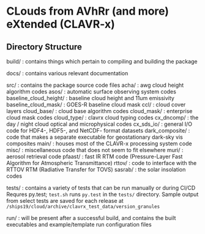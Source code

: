 # **CL**ouds from **AV**h**R**r (and more) e**X**tended (CLAVR-x)

## Directory Structure

  build/ : contains things which pertain to compiling and building the package

  docs/ : contains various relevant documentation

  src/ : contains the package source code files
    acha/ : awg cloud height algorithm codes
    asos/ : automatic surface observing system codes
    baseline_cloud_height/ : baseline cloud height and 11um emissivity
    baseline_cloud_mask/ : GOES-R baseline cloud mask 
    ccl/ : cloud cover layers
    cloud_base/ : cloud base algorithm codes
    cloud_mask/ : enterprise cloud mask codes
    cloud_type/ : clavrx cloud typing codes
    cx_dncomp/ : the day / night cloud optical and microphysical codes
    cx_sds_io/ : general I/O code for HDF4-, HDF5-, and NetCDF- format datasets
    dark_composite/ : code that makes a separate executable for geostationary
                      dark-sky vis composites
    main/ : houses most of the CLAVR-x processing system code
    misc/ : miscellaneous code that does not seem to fit elsewhere
    muri/ : aerosol retrieval code
    pfaast/ : fast IR RTM code (Pressure-Layer Fast Algorithm for Atmospheric
              Transmittance)
    rttov/ : code to interface with the RTTOV RTM (Radiative Transfer for TOVS)
    sasrab/ : the solar insolation codes

  tests/ : contains a variety of tests that can be run manually or during CI/CD
           Requres py.test; `test.sh` runs `py.test` in the `tests/` directory.
           Sample output from select tests are saved for each release at
	    `/ships19/cloud/archive/clavrx_test_data/version_granules`

  run/ : will be present after a successful build, and contains the built
         executables and example/template run configuration files
